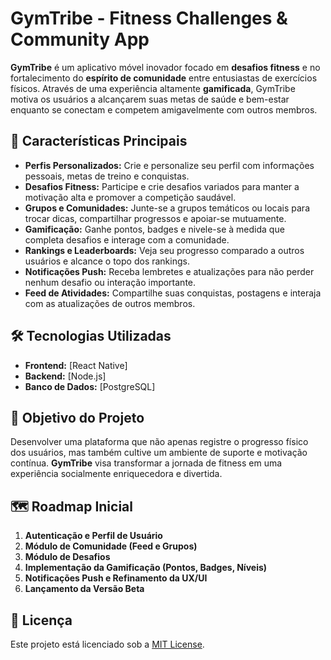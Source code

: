 # GymTribe - Fitness Challenges & Community App

**GymTribe** é um aplicativo móvel inovador focado em **desafios fitness** e no fortalecimento do **espírito de comunidade** entre entusiastas de exercícios físicos. Através de uma experiência altamente **gamificada**, GymTribe motiva os usuários a alcançarem suas metas de saúde e bem-estar enquanto se conectam e competem amigavelmente com outros membros.

## 🚀 **Características Principais**

- **Perfis Personalizados:** Crie e personalize seu perfil com informações pessoais, metas de treino e conquistas.
- **Desafios Fitness:** Participe e crie desafios variados para manter a motivação alta e promover a competição saudável.
- **Grupos e Comunidades:** Junte-se a grupos temáticos ou locais para trocar dicas, compartilhar progressos e apoiar-se mutuamente.
- **Gamificação:** Ganhe pontos, badges e nivele-se à medida que completa desafios e interage com a comunidade.
- **Rankings e Leaderboards:** Veja seu progresso comparado a outros usuários e alcance o topo dos rankings.
- **Notificações Push:** Receba lembretes e atualizações para não perder nenhum desafio ou interação importante.
- **Feed de Atividades:** Compartilhe suas conquistas, postagens e interaja com as atualizações de outros membros.

## 🛠️ **Tecnologias Utilizadas**

- **Frontend:** [React Native]
- **Backend:** [Node.js]
- **Banco de Dados:** [PostgreSQL]

## 🎯 **Objetivo do Projeto**

Desenvolver uma plataforma que não apenas registre o progresso físico dos usuários, mas também cultive um ambiente de suporte e motivação contínua. **GymTribe** visa transformar a jornada de fitness em uma experiência socialmente enriquecedora e divertida.

## 🗺️ **Roadmap Inicial**

1. **Autenticação e Perfil de Usuário**
2. **Módulo de Comunidade (Feed e Grupos)**
3. **Módulo de Desafios**
4. **Implementação da Gamificação (Pontos, Badges, Níveis)**
5. **Notificações Push e Refinamento da UX/UI**
6. **Lançamento da Versão Beta**

## 📜 **Licença**

Este projeto está licenciado sob a [MIT License](LICENSE).

